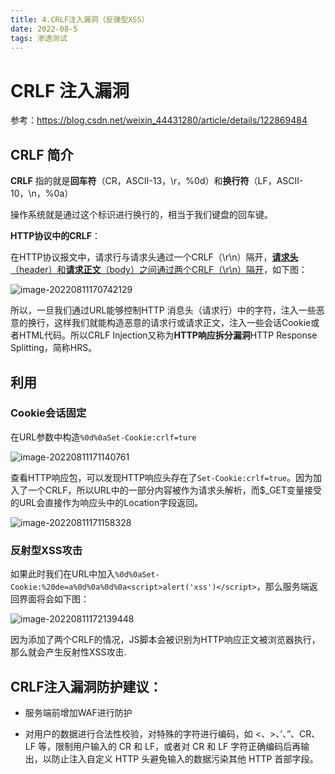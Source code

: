 ```yaml
---
title: 4.CRLF注入漏洞（反弹型XSS）
date: 2022-08-5
tags: 渗透测试
---
```




# CRLF 注入漏洞

参考：https://blog.csdn.net/weixin_44431280/article/details/122869484

## CRLF 简介

**CRLF** 指的就是**回车符**（CR，ASCII-13，\r，%0d）和**换行符**（LF，ASCII-10，\n，%0a）

操作系统就是通过这个标识进行换行的，相当于我们键盘的回车键。

**HTTP协议中的CRLF**：

在HTTP协议报文中，请求行与请求头通过一个CRLF（\r\n）隔开，<u>**请求头**（header）和**请求正文**（body）之间通过两个CRLF（\r\n）隔开</u>，如下图：

![image-20220811170742129](https://frankcao3-picgo.oss-cn-shenzhen.aliyuncs.com/img/image-20220811170742129.png)

所以，一旦我们通过URL能够控制HTTP 消息头（请求行）中的字符，注入一些恶意的换行，这样我们就能构造恶意的请求行或请求正文，注入一些会话Cookie或者HTML代码。所以CRLF Injection又称为**HTTP响应拆分漏洞**HTTP Response Splitting，简称HRS。

## 利用

### Cookie会话固定

在URL参数中构造`%0d%0aSet-Cookie:crlf=ture`

![image-20220811171140761](https://frankcao3-picgo.oss-cn-shenzhen.aliyuncs.com/img/image-20220811171140761.png)

查看HTTP响应包，可以发现HTTP响应头存在了`Set-Cookie:crlf=true`。因为加入了一个CRLF，所以URL中的一部分内容被作为请求头解析，而$_GET变量接受的URL会直接作为响应头中的Location字段返回。

![image-20220811171158328](https://frankcao3-picgo.oss-cn-shenzhen.aliyuncs.com/img/image-20220811171158328.png)

### 反射型XSS攻击

如果此时我们在URL中加入`%0d%0aSet-Cookie:%20de=a%0d%0a%0d%0a<script>alert('xss')</script>`，那么服务端返回界面将会如下图：

![image-20220811172139448](https://frankcao3-picgo.oss-cn-shenzhen.aliyuncs.com/img/image-20220811172139448.png)

因为添加了两个CRLF的情况，JS脚本会被识别为HTTP响应正文被浏览器执行，那么就会产生反射性XSS攻击.

## **CRLF注入漏洞防护建议：**

- 服务端前增加WAF进行防护

- 对用户的数据进行合法性校验，对特殊的字符进行编码，如 <、>、’、”、CR、LF 等，限制用户输入的 CR 和 LF，或者对 CR 和 LF 字符正确编码后再输出，以防止注入自定义 HTTP 头避免输入的数据污染其他 HTTP 首部字段。